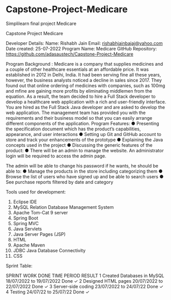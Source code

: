 # Capstone-Project-Medicare
Simplilearn final project Medicare

Capstone Project Medicare

Developer Details:
Name: Rishabh Jain
Email: rishabhjainbajaj@yahoo.com
Date created: 25-07-2022
Program Name: Medicare
GitHub Repository: 
https://github.com/adasaustech/Capstone-Project-Medicare

Program Background :
 Medicare is a company that supplies medicines and a couple of other healthcare essentials at an affordable price. It was established in 2012 in Delhi, India. It had been serving fine all these years, however, the business analysts noticed a decline in sales since 2017. They found out that online ordering of medicines with companies, such as 100mg and mfine are gaining more profits by eliminating middlemen from the equation. As a result, the team decided to hire a Full Stack developer to develop a healthcare web application with a rich and user-friendly interface.
You are hired as the Full Stack Java developer and are asked to develop the web application. The management team has provided you with the requirements and their business model so that you can easily arrange different components of the application.
Program Features:
● Presenting the specification document which has the product’s capabilities, appearance, and user interactions
● Setting up Git and GitHub account to store and track your enhancements of the prototype 
● Explaining the Java concepts used in the project 
● Discussing the generic features of the product:
● There will be an admin to manage the website. An administrator login will be required to access the admin page.

The admin will be able to change his password if he wants, he should be able to:
● Manage the products in the store including categorizing them
● Browse the list of users who have signed up and be able to search users
● See purchase reports filtered by date and category

Tools used for development:
1.	Eclipse IDE
2.	MySQL Relation Database Management System
3.	Apache Tom-Cat 9 server
4.	Spring Boot
5.	Spring MVC
6.	Java Servlets
7.	Java Server Pages (JSP)
8.	HTML
9.	Apache Maven
10.	JDBC Java Database Connectivity
11.	CSS


Sprint Table:

SPRINT	WORK DONE	TIME PERIOD	RESULT
1	Created Databases in MySQL	18/07/2022 to 19/07/2022	Done ✓
2	Designed HTML pages	20/07/2022 to 22/07/2022	Done ✓
3	Server-side coding	23/07/2022 to 24/07/22	Done ✓
4	Testing	24/07/22 to 25/07/22	Done ✓


